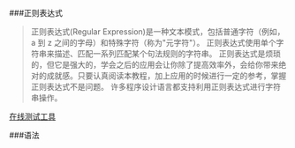 ###正则表达式

>正则表达式(Regular Expression)是一种文本模式，包括普通字符（例如，a 到 z 之间的字母）和特殊字符（称为"元字符"）。
 正则表达式使用单个字符串来描述、匹配一系列匹配某个句法规则的字符串。
 正则表达式是烦琐的，但它是强大的，学会之后的应用会让你除了提高效率外，会给你带来绝对的成就感。只要认真阅读本教程，加上应用的时候进行一定的参考，掌握正则表达式不是问题。
 许多程序设计语言都支持利用正则表达式进行字符串操作。
 
[在线测试工具](https://c.runoob.com/front-end/854) 
 
###语法


 